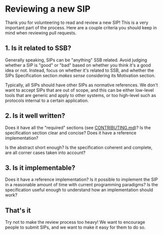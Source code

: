 # Reviewing a new SIP

Thank you for volunteering to read and review a new SIP! This is a very important part of the process. Here are a couple criteria you should keep in mind when reviewing pull requests.

## 1. Is it related to SSB?

Generally speaking, SIPs can be "anything" SSB related. Avoid judging whether a SIP is "good" or "bad" based on whether you think it's a good idea or not. Instead, focus on whether it's related to SSB, and whether the SIPs Specification section *makes sense* considering its Motivation section.

Typically, all SIPs should have other SIPs as normative references. We don't want to accept SIPs that are out of scope, and this can be either low-level tools that are generic and apply to other systems, or too high-level such as protocols internal to a certain application.

## 2. Is it well written?

Does it have all the "required" sections (see [CONTRIBUTING.md](CONTRIBUTING.md))? Is the specification section clear and concise? Does it have a reference implementation?

Is the abstract short enough? Is the specification coherent and complete, are all corner cases taken into account?

## 3. Is it implementable?

Does it have a reference implementation? Is it possible to implement the SIP in a reasonable amount of time with current programming paradigms? Is the specification useful enough to understand how an implementation should work?

## That's it

Try not to make the review process too heavy! We want to encourage people to submit SIPs, and we want to make it easy for them to do so.

## 